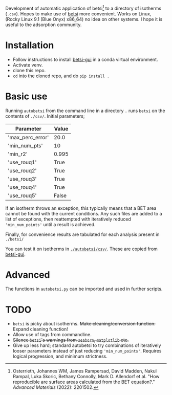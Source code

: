 Development of automatic application of betsi[^1] to a directory of isotherms (`.csv`). Hopes to make use of [betsi](https://github.com/nakulrampal/betsi-gui) more convenient. Works on Linux, (Rocky Linux 9.1 (Blue Onyx) x86_64) no idea on other systems. I hope it is useful to the adsorption community. 

# Installation

- Follow instructions to install [betsi-gui](https://github.com/nakulrampal/betsi-gui) in a conda virtual environment.
- Activate venv.
- clone this repo.
- `cd` into the cloned repo, and do `pip install .`

# Basic use

Running `autobetsi` from the command line in a directory `.` runs `betsi` on the contents of `./csv/`. Initial parameters;

| Parameter		| Value		|
| -------------------- 	| ------------- |
| 'max_perc_error' 	| 20.0		|
| 'min_num_pts'		| 10		|
| 'min_r2'		| 0.995		|
| 'use_rouq1'		| True		|
| 'use_rouq2'		| True		|
| 'use_rouq3'		| True		|
| 'use_rouq4'		| True		|
| 'use_rouq5'		| False		|

If an isotherm throws an exception, this typically means that a BET area cannot be found with the current conditions. Any such files are added to a list of exceptions, then reattempted with iteratively reduced `'min_num_points'` until a result is achieved.

Finally, for convenience results are tabulated for each analysis present in `./betsi/` 

You can test it on isotherms in [`./autobetsi/csv/`](./autobetsi/csv/). These are copied from [betsi-gui](https://github.com/nakulrampal/betsi-gui).

# Advanced

The functions in `autobetsi.py` can be imported and used in further scripts.

# TODO

- `betsi` is picky about isotherms. ~~Make cleaning/conversion function.~~ Expand cleaning function!
- Allow use of tags from commandline.
- ~~Silence `betsi`'s warnings from `seaborn`, `matplotlib` etc.~~
- Give up less hard; standard autobetsi to try combinations of iteratively looser parameters instead of just reducing `'min_num_points'`. Requires logical progression, and minimum strictness.


[^1]: Osterrieth, Johannes WM, James Rampersad, David Madden, Nakul Rampal, Luka Skoric, Bethany Connolly, Mark D. Allendorf et al. "How reproducible are surface areas calculated from the BET equation?." _Advanced Materials_ (2022): 2201502.
